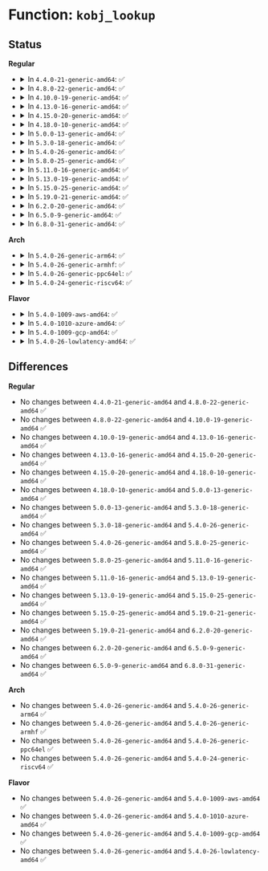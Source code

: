 # Function: <code>kobj_lookup</code>

## Status
<b>Regular</b>
<ul>
<li>
<details>
<summary>In <code>4.4.0-21-generic-amd64</code>: ✅</summary>

```c
struct kobject * kobj_lookup(struct kobj_map * domain, dev_t dev, int * index)
```

```json
{
  "name": "kobj_lookup",
  "collision_type": "Unique Global",
  "inline_type": "No",
  "funcs": [
    {
      "addr": 18446744071584412016,
      "name": "kobj_lookup",
      "external": true,
      "loc": "drivers/base/map.c:95",
      "file": "drivers/base/map.c",
      "inline": "seen, unknown",
      "caller_inline": [],
      "caller_func": [
        "fs/char_dev.c:chrdev_open"
      ]
    }
  ],
  "symbols": [
    {
      "addr": 18446744071584412016,
      "name": "kobj_lookup",
      "section": ".text",
      "bind": "STB_GLOBAL",
      "size": 348
    }
  ]
}
```
</details>
</li>
<li>
<details>
<summary>In <code>4.8.0-22-generic-amd64</code>: ✅</summary>

```c
struct kobject * kobj_lookup(struct kobj_map * domain, dev_t dev, int * index)
```

```json
{
  "name": "kobj_lookup",
  "collision_type": "Unique Global",
  "inline_type": "No",
  "funcs": [
    {
      "addr": 18446744071584747344,
      "name": "kobj_lookup",
      "external": true,
      "loc": "drivers/base/map.c:95",
      "file": "drivers/base/map.c",
      "inline": "seen, unknown",
      "caller_inline": [],
      "caller_func": [
        "fs/char_dev.c:chrdev_open"
      ]
    }
  ],
  "symbols": [
    {
      "addr": 18446744071584747344,
      "name": "kobj_lookup",
      "section": ".text",
      "bind": "STB_GLOBAL",
      "size": 336
    }
  ]
}
```
</details>
</li>
<li>
<details>
<summary>In <code>4.10.0-19-generic-amd64</code>: ✅</summary>

```c
struct kobject * kobj_lookup(struct kobj_map * domain, dev_t dev, int * index)
```

```json
{
  "name": "kobj_lookup",
  "collision_type": "Unique Global",
  "inline_type": "No",
  "funcs": [
    {
      "addr": 18446744071584937408,
      "name": "kobj_lookup",
      "external": true,
      "loc": "drivers/base/map.c:95",
      "file": "drivers/base/map.c",
      "inline": "seen, unknown",
      "caller_inline": [],
      "caller_func": [
        "fs/char_dev.c:chrdev_open"
      ]
    }
  ],
  "symbols": [
    {
      "addr": 18446744071584937408,
      "name": "kobj_lookup",
      "section": ".text",
      "bind": "STB_GLOBAL",
      "size": 336
    }
  ]
}
```
</details>
</li>
<li>
<details>
<summary>In <code>4.13.0-16-generic-amd64</code>: ✅</summary>

```c
struct kobject * kobj_lookup(struct kobj_map * domain, dev_t dev, int * index)
```

```json
{
  "name": "kobj_lookup",
  "collision_type": "Unique Global",
  "inline_type": "No",
  "funcs": [
    {
      "addr": 18446744071585022064,
      "name": "kobj_lookup",
      "external": true,
      "loc": "drivers/base/map.c:95",
      "file": "drivers/base/map.c",
      "inline": "seen, unknown",
      "caller_inline": [],
      "caller_func": [
        "fs/char_dev.c:chrdev_open"
      ]
    }
  ],
  "symbols": [
    {
      "addr": 18446744071585022064,
      "name": "kobj_lookup",
      "section": ".text",
      "bind": "STB_GLOBAL",
      "size": 332
    }
  ]
}
```
</details>
</li>
<li>
<details>
<summary>In <code>4.15.0-20-generic-amd64</code>: ✅</summary>

```c
struct kobject * kobj_lookup(struct kobj_map * domain, dev_t dev, int * index)
```

```json
{
  "name": "kobj_lookup",
  "collision_type": "Unique Global",
  "inline_type": "No",
  "funcs": [
    {
      "addr": 18446744071585444656,
      "name": "kobj_lookup",
      "external": true,
      "loc": "drivers/base/map.c:95",
      "file": "drivers/base/map.c",
      "inline": "seen, unknown",
      "caller_inline": [],
      "caller_func": [
        "fs/char_dev.c:chrdev_open",
        "block/genhd.c:get_gendisk"
      ]
    }
  ],
  "symbols": [
    {
      "addr": 18446744071585444656,
      "name": "kobj_lookup",
      "section": ".text",
      "bind": "STB_GLOBAL",
      "size": 338
    }
  ]
}
```
</details>
</li>
<li>
<details>
<summary>In <code>4.18.0-10-generic-amd64</code>: ✅</summary>

```c
struct kobject * kobj_lookup(struct kobj_map * domain, dev_t dev, int * index)
```

```json
{
  "name": "kobj_lookup",
  "collision_type": "Unique Global",
  "inline_type": "No",
  "funcs": [
    {
      "addr": 18446744071585687856,
      "name": "kobj_lookup",
      "external": true,
      "loc": "drivers/base/map.c:95",
      "file": "drivers/base/map.c",
      "inline": "seen, unknown",
      "caller_inline": [],
      "caller_func": [
        "fs/char_dev.c:chrdev_open",
        "block/genhd.c:get_gendisk"
      ]
    }
  ],
  "symbols": [
    {
      "addr": 18446744071585687856,
      "name": "kobj_lookup",
      "section": ".text",
      "bind": "STB_GLOBAL",
      "size": 339
    }
  ]
}
```
</details>
</li>
<li>
<details>
<summary>In <code>5.0.0-13-generic-amd64</code>: ✅</summary>

```c
struct kobject * kobj_lookup(struct kobj_map * domain, dev_t dev, int * index)
```

```json
{
  "name": "kobj_lookup",
  "collision_type": "Unique Global",
  "inline_type": "No",
  "funcs": [
    {
      "addr": 18446744071585818064,
      "name": "kobj_lookup",
      "external": true,
      "loc": "drivers/base/map.c:95",
      "file": "drivers/base/map.c",
      "inline": "seen, unknown",
      "caller_inline": [],
      "caller_func": [
        "fs/char_dev.c:chrdev_open",
        "block/genhd.c:get_gendisk"
      ]
    }
  ],
  "symbols": [
    {
      "addr": 18446744071585818064,
      "name": "kobj_lookup",
      "section": ".text",
      "bind": "STB_GLOBAL",
      "size": 339
    }
  ]
}
```
</details>
</li>
<li>
<details>
<summary>In <code>5.3.0-18-generic-amd64</code>: ✅</summary>

```c
struct kobject * kobj_lookup(struct kobj_map * domain, dev_t dev, int * index)
```

```json
{
  "name": "kobj_lookup",
  "collision_type": "Unique Global",
  "inline_type": "No",
  "funcs": [
    {
      "addr": 18446744071586051648,
      "name": "kobj_lookup",
      "external": true,
      "loc": "drivers/base/map.c:95",
      "file": "drivers/base/map.c",
      "inline": "seen, unknown",
      "caller_inline": [],
      "caller_func": [
        "fs/char_dev.c:chrdev_open",
        "block/genhd.c:get_gendisk"
      ]
    }
  ],
  "symbols": [
    {
      "addr": 18446744071586051648,
      "name": "kobj_lookup",
      "section": ".text",
      "bind": "STB_GLOBAL",
      "size": 340
    }
  ]
}
```
</details>
</li>
<li>
<details>
<summary>In <code>5.4.0-26-generic-amd64</code>: ✅</summary>

```c
struct kobject * kobj_lookup(struct kobj_map * domain, dev_t dev, int * index)
```

```json
{
  "name": "kobj_lookup",
  "collision_type": "Unique Global",
  "inline_type": "No",
  "funcs": [
    {
      "addr": 18446744071586199696,
      "name": "kobj_lookup",
      "external": true,
      "loc": "drivers/base/map.c:95",
      "file": "drivers/base/map.c",
      "inline": "seen, unknown",
      "caller_inline": [],
      "caller_func": [
        "fs/char_dev.c:chrdev_open",
        "block/genhd.c:get_gendisk"
      ]
    }
  ],
  "symbols": [
    {
      "addr": 18446744071586199696,
      "name": "kobj_lookup",
      "section": ".text",
      "bind": "STB_GLOBAL",
      "size": 340
    }
  ]
}
```
</details>
</li>
<li>
<details>
<summary>In <code>5.8.0-25-generic-amd64</code>: ✅</summary>

```c
struct kobject * kobj_lookup(struct kobj_map * domain, dev_t dev, int * index)
```

```json
{
  "name": "kobj_lookup",
  "collision_type": "Unique Global",
  "inline_type": "No",
  "funcs": [
    {
      "addr": 18446744071586962480,
      "name": "kobj_lookup",
      "external": true,
      "loc": "drivers/base/map.c:95",
      "file": "drivers/base/map.c",
      "inline": "seen, unknown",
      "caller_inline": [],
      "caller_func": [
        "fs/char_dev.c:chrdev_open",
        "block/genhd.c:get_gendisk"
      ]
    }
  ],
  "symbols": [
    {
      "addr": 18446744071586962480,
      "name": "kobj_lookup",
      "section": ".text",
      "bind": "STB_GLOBAL",
      "size": 340
    }
  ]
}
```
</details>
</li>
<li>
<details>
<summary>In <code>5.11.0-16-generic-amd64</code>: ✅</summary>

```c
struct kobject * kobj_lookup(struct kobj_map * domain, dev_t dev, int * index)
```

```json
{
  "name": "kobj_lookup",
  "collision_type": "Unique Global",
  "inline_type": "No",
  "funcs": [
    {
      "addr": 18446744071587047808,
      "name": "kobj_lookup",
      "external": true,
      "loc": "drivers/base/map.c:95",
      "file": "drivers/base/map.c",
      "inline": "seen, unknown",
      "caller_inline": [],
      "caller_func": [
        "fs/char_dev.c:chrdev_open"
      ]
    }
  ],
  "symbols": [
    {
      "addr": 18446744071587047808,
      "name": "kobj_lookup",
      "section": ".text",
      "bind": "STB_GLOBAL",
      "size": 340
    }
  ]
}
```
</details>
</li>
<li>
<details>
<summary>In <code>5.13.0-19-generic-amd64</code>: ✅</summary>

```c
struct kobject * kobj_lookup(struct kobj_map * domain, dev_t dev, int * index)
```

```json
{
  "name": "kobj_lookup",
  "collision_type": "Unique Global",
  "inline_type": "No",
  "funcs": [
    {
      "addr": 18446744071586931600,
      "name": "kobj_lookup",
      "external": true,
      "loc": "drivers/base/map.c:95",
      "file": "drivers/base/map.c",
      "inline": "seen, unknown",
      "caller_inline": [],
      "caller_func": [
        "fs/char_dev.c:chrdev_open"
      ]
    }
  ],
  "symbols": [
    {
      "addr": 18446744071586931600,
      "name": "kobj_lookup",
      "section": ".text",
      "bind": "STB_GLOBAL",
      "size": 340
    }
  ]
}
```
</details>
</li>
<li>
<details>
<summary>In <code>5.15.0-25-generic-amd64</code>: ✅</summary>

```c
struct kobject * kobj_lookup(struct kobj_map * domain, dev_t dev, int * index)
```

```json
{
  "name": "kobj_lookup",
  "collision_type": "Unique Global",
  "inline_type": "No",
  "funcs": [
    {
      "addr": 18446744071587494368,
      "name": "kobj_lookup",
      "external": true,
      "loc": "drivers/base/map.c:95",
      "file": "drivers/base/map.c",
      "inline": "seen, unknown",
      "caller_inline": [],
      "caller_func": [
        "fs/char_dev.c:chrdev_open"
      ]
    }
  ],
  "symbols": [
    {
      "addr": 18446744071587494368,
      "name": "kobj_lookup",
      "section": ".text",
      "bind": "STB_GLOBAL",
      "size": 372
    }
  ]
}
```
</details>
</li>
<li>
<details>
<summary>In <code>5.19.0-21-generic-amd64</code>: ✅</summary>

```c
struct kobject * kobj_lookup(struct kobj_map * domain, dev_t dev, int * index)
```

```json
{
  "name": "kobj_lookup",
  "collision_type": "Unique Global",
  "inline_type": "No",
  "funcs": [
    {
      "addr": 18446744071588817696,
      "name": "kobj_lookup",
      "external": true,
      "loc": "drivers/base/map.c:95",
      "file": "drivers/base/map.c",
      "inline": "seen, unknown",
      "caller_inline": [],
      "caller_func": [
        "fs/char_dev.c:chrdev_open"
      ]
    }
  ],
  "symbols": [
    {
      "addr": 18446744071588817696,
      "name": "kobj_lookup",
      "section": ".text",
      "bind": "STB_GLOBAL",
      "size": 386
    }
  ]
}
```
</details>
</li>
<li>
<details>
<summary>In <code>6.2.0-20-generic-amd64</code>: ✅</summary>

```c
struct kobject * kobj_lookup(struct kobj_map * domain, dev_t dev, int * index)
```

```json
{
  "name": "kobj_lookup",
  "collision_type": "Unique Global",
  "inline_type": "No",
  "funcs": [
    {
      "addr": 18446744071590316496,
      "name": "kobj_lookup",
      "external": true,
      "loc": "drivers/base/map.c:95",
      "file": "drivers/base/map.c",
      "inline": "seen, unknown",
      "caller_inline": [],
      "caller_func": [
        "fs/char_dev.c:chrdev_open"
      ]
    }
  ],
  "symbols": [
    {
      "addr": 18446744071590316496,
      "name": "kobj_lookup",
      "section": ".text",
      "bind": "STB_GLOBAL",
      "size": 386
    }
  ]
}
```
</details>
</li>
<li>
<details>
<summary>In <code>6.5.0-9-generic-amd64</code>: ✅</summary>

```c
struct kobject * kobj_lookup(struct kobj_map * domain, dev_t dev, int * index)
```

```json
{
  "name": "kobj_lookup",
  "collision_type": "Unique Global",
  "inline_type": "No",
  "funcs": [
    {
      "addr": 18446744071590636304,
      "name": "kobj_lookup",
      "external": true,
      "loc": "drivers/base/map.c:95",
      "file": "drivers/base/map.c",
      "inline": "seen, unknown",
      "caller_inline": [],
      "caller_func": [
        "fs/char_dev.c:chrdev_open"
      ]
    }
  ],
  "symbols": [
    {
      "addr": 18446744071590636304,
      "name": "kobj_lookup",
      "section": ".text",
      "bind": "STB_GLOBAL",
      "size": 386
    }
  ]
}
```
</details>
</li>
<li>
<details>
<summary>In <code>6.8.0-31-generic-amd64</code>: ✅</summary>

```c
struct kobject * kobj_lookup(struct kobj_map * domain, dev_t dev, int * index)
```

```json
{
  "name": "kobj_lookup",
  "collision_type": "Unique Global",
  "inline_type": "No",
  "funcs": [
    {
      "addr": 18446744071590996272,
      "name": "kobj_lookup",
      "external": true,
      "loc": "drivers/base/map.c:95",
      "file": "drivers/base/map.c",
      "inline": "seen, unknown",
      "caller_inline": [],
      "caller_func": [
        "fs/char_dev.c:chrdev_open"
      ]
    }
  ],
  "symbols": [
    {
      "addr": 18446744071590996272,
      "name": "kobj_lookup",
      "section": ".text",
      "bind": "STB_GLOBAL",
      "size": 386
    }
  ]
}
```
</details>
</li>
</ul>
<b>Arch</b>
<ul>
<li>
<details>
<summary>In <code>5.4.0-26-generic-arm64</code>: ✅</summary>

```c
struct kobject * kobj_lookup(struct kobj_map * domain, dev_t dev, int * index)
```

```json
{
  "name": "kobj_lookup",
  "collision_type": "Unique Global",
  "inline_type": "No",
  "funcs": [
    {
      "addr": 18446603336499000576,
      "name": "kobj_lookup",
      "external": true,
      "loc": "drivers/base/map.c:95",
      "file": "drivers/base/map.c",
      "inline": "seen, unknown",
      "caller_inline": [],
      "caller_func": [
        "fs/char_dev.c:chrdev_open",
        "block/genhd.c:get_gendisk"
      ]
    }
  ],
  "symbols": [
    {
      "addr": 18446603336499000576,
      "name": "kobj_lookup",
      "section": ".text",
      "bind": "STB_GLOBAL",
      "size": 328
    }
  ]
}
```
</details>
</li>
<li>
<details>
<summary>In <code>5.4.0-26-generic-armhf</code>: ✅</summary>

```c
struct kobject * kobj_lookup(struct kobj_map * domain, dev_t dev, int * index)
```

```json
{
  "name": "kobj_lookup",
  "collision_type": "Unique Global",
  "inline_type": "No",
  "funcs": [
    {
      "addr": 3231566924,
      "name": "kobj_lookup",
      "external": true,
      "loc": "drivers/base/map.c:95",
      "file": "drivers/base/map.c",
      "inline": "seen, unknown",
      "caller_inline": [],
      "caller_func": [
        "fs/char_dev.c:chrdev_open",
        "block/genhd.c:get_gendisk"
      ]
    }
  ],
  "symbols": [
    {
      "addr": 3231566924,
      "name": "kobj_lookup",
      "section": ".text",
      "bind": "STB_GLOBAL",
      "size": 340
    }
  ]
}
```
</details>
</li>
<li>
<details>
<summary>In <code>5.4.0-26-generic-ppc64el</code>: ✅</summary>

```c
struct kobject * kobj_lookup(struct kobj_map * domain, dev_t dev, int * index)
```

```json
{
  "name": "kobj_lookup",
  "collision_type": "Unique Global",
  "inline_type": "No",
  "funcs": [
    {
      "addr": 13835058055292159440,
      "name": "kobj_lookup",
      "external": true,
      "loc": "drivers/base/map.c:95",
      "file": "drivers/base/map.c",
      "inline": "seen, unknown",
      "caller_inline": [],
      "caller_func": [
        "fs/char_dev.c:chrdev_open",
        "block/genhd.c:get_gendisk"
      ]
    }
  ],
  "symbols": [
    {
      "addr": 13835058055292159440,
      "name": "kobj_lookup",
      "section": ".text",
      "bind": "STB_GLOBAL",
      "size": 476
    }
  ]
}
```
</details>
</li>
<li>
<details>
<summary>In <code>5.4.0-24-generic-riscv64</code>: ✅</summary>

```c
struct kobject * kobj_lookup(struct kobj_map * domain, dev_t dev, int * index)
```

```json
{
  "name": "kobj_lookup",
  "collision_type": "Unique Global",
  "inline_type": "No",
  "funcs": [
    {
      "addr": 18446743936276372868,
      "name": "kobj_lookup",
      "external": true,
      "loc": "drivers/base/map.c:95",
      "file": "drivers/base/map.c",
      "inline": "seen, unknown",
      "caller_inline": [],
      "caller_func": [
        "fs/char_dev.c:chrdev_open",
        "block/genhd.c:get_gendisk"
      ]
    }
  ],
  "symbols": [
    {
      "addr": 18446743936276372868,
      "name": "kobj_lookup",
      "section": ".text",
      "bind": "STB_GLOBAL",
      "size": 270
    }
  ]
}
```
</details>
</li>
</ul>
<b>Flavor</b>
<ul>
<li>
<details>
<summary>In <code>5.4.0-1009-aws-amd64</code>: ✅</summary>

```c
struct kobject * kobj_lookup(struct kobj_map * domain, dev_t dev, int * index)
```

```json
{
  "name": "kobj_lookup",
  "collision_type": "Unique Global",
  "inline_type": "No",
  "funcs": [
    {
      "addr": 18446744071585959904,
      "name": "kobj_lookup",
      "external": true,
      "loc": "drivers/base/map.c:95",
      "file": "drivers/base/map.c",
      "inline": "seen, unknown",
      "caller_inline": [],
      "caller_func": [
        "fs/char_dev.c:chrdev_open",
        "block/genhd.c:get_gendisk"
      ]
    }
  ],
  "symbols": [
    {
      "addr": 18446744071585959904,
      "name": "kobj_lookup",
      "section": ".text",
      "bind": "STB_GLOBAL",
      "size": 340
    }
  ]
}
```
</details>
</li>
<li>
<details>
<summary>In <code>5.4.0-1010-azure-amd64</code>: ✅</summary>

```c
struct kobject * kobj_lookup(struct kobj_map * domain, dev_t dev, int * index)
```

```json
{
  "name": "kobj_lookup",
  "collision_type": "Unique Global",
  "inline_type": "No",
  "funcs": [
    {
      "addr": 18446744071585809168,
      "name": "kobj_lookup",
      "external": true,
      "loc": "drivers/base/map.c:95",
      "file": "drivers/base/map.c",
      "inline": "seen, unknown",
      "caller_inline": [],
      "caller_func": [
        "fs/char_dev.c:chrdev_open",
        "block/genhd.c:get_gendisk"
      ]
    }
  ],
  "symbols": [
    {
      "addr": 18446744071585809168,
      "name": "kobj_lookup",
      "section": ".text",
      "bind": "STB_GLOBAL",
      "size": 340
    }
  ]
}
```
</details>
</li>
<li>
<details>
<summary>In <code>5.4.0-1009-gcp-amd64</code>: ✅</summary>

```c
struct kobject * kobj_lookup(struct kobj_map * domain, dev_t dev, int * index)
```

```json
{
  "name": "kobj_lookup",
  "collision_type": "Unique Global",
  "inline_type": "No",
  "funcs": [
    {
      "addr": 18446744071586149712,
      "name": "kobj_lookup",
      "external": true,
      "loc": "drivers/base/map.c:95",
      "file": "drivers/base/map.c",
      "inline": "seen, unknown",
      "caller_inline": [],
      "caller_func": [
        "fs/char_dev.c:chrdev_open",
        "block/genhd.c:get_gendisk"
      ]
    }
  ],
  "symbols": [
    {
      "addr": 18446744071586149712,
      "name": "kobj_lookup",
      "section": ".text",
      "bind": "STB_GLOBAL",
      "size": 340
    }
  ]
}
```
</details>
</li>
<li>
<details>
<summary>In <code>5.4.0-26-lowlatency-amd64</code>: ✅</summary>

```c
struct kobject * kobj_lookup(struct kobj_map * domain, dev_t dev, int * index)
```

```json
{
  "name": "kobj_lookup",
  "collision_type": "Unique Global",
  "inline_type": "No",
  "funcs": [
    {
      "addr": 18446744071586258416,
      "name": "kobj_lookup",
      "external": true,
      "loc": "drivers/base/map.c:95",
      "file": "drivers/base/map.c",
      "inline": "seen, unknown",
      "caller_inline": [],
      "caller_func": [
        "fs/char_dev.c:chrdev_open",
        "block/genhd.c:get_gendisk"
      ]
    }
  ],
  "symbols": [
    {
      "addr": 18446744071586258416,
      "name": "kobj_lookup",
      "section": ".text",
      "bind": "STB_GLOBAL",
      "size": 340
    }
  ]
}
```
</details>
</li>
</ul>

## Differences
<b>Regular</b>
<ul>
<li>
No changes between <code>4.4.0-21-generic-amd64</code> and <code>4.8.0-22-generic-amd64</code> ✅
</li>
<li>
No changes between <code>4.8.0-22-generic-amd64</code> and <code>4.10.0-19-generic-amd64</code> ✅
</li>
<li>
No changes between <code>4.10.0-19-generic-amd64</code> and <code>4.13.0-16-generic-amd64</code> ✅
</li>
<li>
No changes between <code>4.13.0-16-generic-amd64</code> and <code>4.15.0-20-generic-amd64</code> ✅
</li>
<li>
No changes between <code>4.15.0-20-generic-amd64</code> and <code>4.18.0-10-generic-amd64</code> ✅
</li>
<li>
No changes between <code>4.18.0-10-generic-amd64</code> and <code>5.0.0-13-generic-amd64</code> ✅
</li>
<li>
No changes between <code>5.0.0-13-generic-amd64</code> and <code>5.3.0-18-generic-amd64</code> ✅
</li>
<li>
No changes between <code>5.3.0-18-generic-amd64</code> and <code>5.4.0-26-generic-amd64</code> ✅
</li>
<li>
No changes between <code>5.4.0-26-generic-amd64</code> and <code>5.8.0-25-generic-amd64</code> ✅
</li>
<li>
No changes between <code>5.8.0-25-generic-amd64</code> and <code>5.11.0-16-generic-amd64</code> ✅
</li>
<li>
No changes between <code>5.11.0-16-generic-amd64</code> and <code>5.13.0-19-generic-amd64</code> ✅
</li>
<li>
No changes between <code>5.13.0-19-generic-amd64</code> and <code>5.15.0-25-generic-amd64</code> ✅
</li>
<li>
No changes between <code>5.15.0-25-generic-amd64</code> and <code>5.19.0-21-generic-amd64</code> ✅
</li>
<li>
No changes between <code>5.19.0-21-generic-amd64</code> and <code>6.2.0-20-generic-amd64</code> ✅
</li>
<li>
No changes between <code>6.2.0-20-generic-amd64</code> and <code>6.5.0-9-generic-amd64</code> ✅
</li>
<li>
No changes between <code>6.5.0-9-generic-amd64</code> and <code>6.8.0-31-generic-amd64</code> ✅
</li>
</ul>
<b>Arch</b>
<ul>
<li>
No changes between <code>5.4.0-26-generic-amd64</code> and <code>5.4.0-26-generic-arm64</code> ✅
</li>
<li>
No changes between <code>5.4.0-26-generic-amd64</code> and <code>5.4.0-26-generic-armhf</code> ✅
</li>
<li>
No changes between <code>5.4.0-26-generic-amd64</code> and <code>5.4.0-26-generic-ppc64el</code> ✅
</li>
<li>
No changes between <code>5.4.0-26-generic-amd64</code> and <code>5.4.0-24-generic-riscv64</code> ✅
</li>
</ul>
<b>Flavor</b>
<ul>
<li>
No changes between <code>5.4.0-26-generic-amd64</code> and <code>5.4.0-1009-aws-amd64</code> ✅
</li>
<li>
No changes between <code>5.4.0-26-generic-amd64</code> and <code>5.4.0-1010-azure-amd64</code> ✅
</li>
<li>
No changes between <code>5.4.0-26-generic-amd64</code> and <code>5.4.0-1009-gcp-amd64</code> ✅
</li>
<li>
No changes between <code>5.4.0-26-generic-amd64</code> and <code>5.4.0-26-lowlatency-amd64</code> ✅
</li>
</ul>
